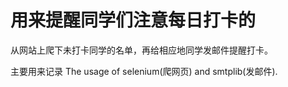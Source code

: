 # 用来提醒同学们注意每日打卡的
从网站上爬下未打卡同学的名单，再给相应地同学发邮件提醒打卡。

主要用来记录 The usage of selenium(爬网页) and smtplib(发邮件).
